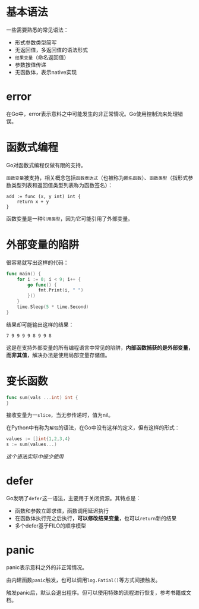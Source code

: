 # 基本语法

一些需要熟悉的常见语法：

- 形式参数类型简写
- 无返回值，多返回值的语法形式
- `结果变量`（命名返回值）
- 参数按值传递
- 无函数体，表示native实现

# error

在Go中，error表示意料之中可能发生的非正常情况。Go使用控制流来处理错误。
# 函数式编程

Go对函数式编程仅做有限的支持。

`函数变量`被支持，相关概念包括`函数表达式`（也被称为`匿名函数`）、`函数类型`（指形式参数类型列表和返回值类型列表称为函数签名）：

```
add := func (x, y int) int {
    return x + y
}
```

函数变量是一种`引用类型`，因为它可能引用了外部变量。

# 外部变量的陷阱

很容易就写出这样的代码：

```go
func main() {
	for i := 0; i < 9; i++ {
		go func() {
			fmt.Print(i, " ")
		}()
	}
	time.Sleep(5 * time.Second)
}
```

结果却可能输出这样的结果：

```
7 9 9 9 9 8 9 9 8
```

这是在支持外部变量的所有编程语言中常见的陷阱，**内部函数捕获的是外部变量，而非其值**，解决办法是使用局部变量存储值。

# 变长函数

```go
func sum(vals ...int) int {
}
```

接收变量为一`slice`，当无参传递时，值为nil。

在Python中有称为`解包`的语法，在Go中没有这样的定义，但有这样的形式：

```go
values := []int{1,2,3,4}
s := sum(values...)
```

*这个语法实际中很少使用*
# defer

Go发明了`defer`这一语法，主要用于关闭资源。其特点是：

- 函数和参数立即求值，函数调用延迟执行
- 在函数体执行完之后执行，**可以修改结果变量**，也可以`return`新的结果
- 多个defer基于FILO的顺序模型
# panic

panic表示意料之外的非正常情况。

由内建函数`panic`触发，也可以调用`log.Fatial()`等方式间接触发。

触发panic后，默认会退出程序。但可以使用特殊的流程进行恢复，参考书籍或文档。
